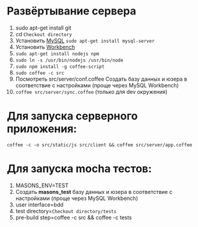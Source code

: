 # Развёртывание сервера
1. sudo apt-get install git
1. cd `Checkout directory`
1. Установить [MySQL](http://help.ubuntu.ru/wiki/mysql) `sudo apt-get install mysql-server`
1. Установить [Workbench](http://dev.mysql.com/downloads/workbench/)
1. `sudo apt-get install nodejs npm`
1. `sudo ln -s /usr/bin/nodejs /usr/bin/node`
1. `sudo npm install -g coffee-script`
1. `sudo coffee -c src`
1. Посмотреть src/server/conf.coffee
Создать базу данных и юзера в соответствие с настройками (проще через MySQL Workbench)
1. `coffee src/server/sync.coffee` (только для dev окружения)

# Для запуска серверного приложения:

`coffee -c -o src/static/js src/client && coffee src/server/app.coffee`

# Для запуска mocha тестов:
1. MASONS_ENV=TEST
1. Создать __masons_test__ базу  данных и юзера в соответствие с настройками (проще через MySQL Workbench)
1. user interface=bdd
1. test directory=`Checkout directory/tests`
1. pre-build step=coffee -c src && coffee -c tests
